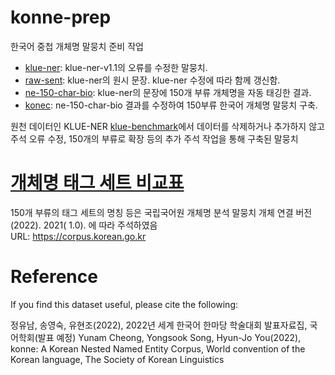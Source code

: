 # konne-prep
한국어 중첩 개체명 말뭉치 준비 작업


- [klue-ner](klue-ner): klue-ner-v1.1의 오류를 수정한 말뭉치.
- [raw-sent](raw-sent): klue-ner의 원시 문장. klue-ner 수정에 따라 함께 갱신함.
- [ne-150-char-bio](ne-150-char-bio): klue-ner의 문장에 150개 부류 개체명을 자동 태깅한 결과.
- [konec](konec): ne-150-char-bio 결과를 수정하여 150부류 한국어 개체명 말뭉치 구축.     

원천 데이터인 KLUE-NER [klue-benchmark](https://klue-benchmark.com/tasks/69/overview/description)에서 데이터를 삭제하거나 추가하지 않고 주석 오류 수정, 150개의 부류로 확장 등의 추가 주석 작업을 통해 구축된 말뭉치


# [개체명 태그 세트 비교표](https://docs.google.com/spreadsheets/d/1k6eFkYMQl9UAhf5xT31-_BNQ5kMVZJZwMVhS6yAxRzk/edit?usp=sharing)       


150개 부류의 태그 세트의 명칭 등은 국립국어원  개체명  분석  말뭉치  개체  연결  버전  (2022).  2021( 1.0). 에 따라 주석하였음    
URL: https://corpus.korean.go.kr         


# Reference
If you find this dataset useful, please cite the following:

 정유남, 송영숙, 유현조(2022), 2022년 세계 한국어 한마당 학술대회 발표자료집, 국어학회(발표 예정)
  Yunam Cheong, Yongsook Song, Hyun-Jo You(2022), konne: A Korean Nested Named Entity Corpus, World convention of the Korean language, The Society of Korean Linguistics
               
